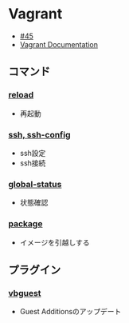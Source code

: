 # Vagrant

- [#45](https://github.com/hdknr/note/issues/45)
- [Vagrant Documentation](https://www.vagrantup.com/docs/index.html)

## コマンド

### [reload](vagrant.reload.md)

- 再起動

### [ssh, ssh-config](vagrant.ssh.md)

- ssh設定
- ssh接続

### [global-status](vagrant.global-status.md)

- 状態確認

### [package](vagrant.package.md)

- イメージを引越しする

## プラグイン

### [vbguest](vagrant.vbguest.md)

- Guest Additionsのアップデート
